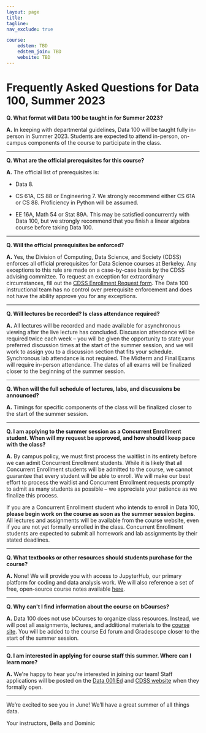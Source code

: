 ```yaml
---
layout: page
title:
tagline:
nav_exclude: true

course:
    edstem: TBD
    edstem_join: TBD
    website: TBD
---
```


# Frequently Asked Questions for Data 100, Summer 2023


**Q. What format will Data 100 be taught in for Summer 2023?**

**A.** In keeping with departmental guidelines, Data 100 will be taught fully in-person in Summer 2023. Students are expected to attend in-person, on-campus components of the course to participate in the class.

---
**Q. What are the official prerequisites for this course?**

**A.** The official list of prerequisites is:

- Data 8.

- CS 61A, CS 88 or Engineering 7. We strongly recommend either CS 61A or CS 88. Proficiency in Python will be assumed. 

- EE 16A, Math 54 or Stat 89A. This may be satisfied concurrently with Data 100, but we strongly recommend that you finish a linear algebra course before taking Data 100.

---
**Q. Will the official prerequisites be enforced?**

**A.** Yes, the Division of Computing, Data Science, and Society (CDSS) enforces all official prerequisites for Data Science courses at Berkeley. Any exceptions to this rule are made on a case-by-case basis by the CDSS advising committee. To request an exception for extraordinary circumstances, fill out the [CDSS Enrollment Request form](https://app.smartsheet.com/b/form/607d3cad99e24eaaa8c55db790d29d8c). The Data 100 instructional team has no control over prerequisite enforcement and does not have the ability approve you for any exceptions. 

---
**Q. Will lectures be recorded? Is class attendance required?**

**A.** All lectures will be recorded and made available for asynchronous viewing after the live lecture has concluded. Discussion attendance will be required twice each week – you will be given the opportunity to state your preferred discussion times at the start of the summer session, and we will work to assign you to a discussion section that fits your schedule. Synchronous lab attendance is not required. The Midterm and Final Exams will require in-person attendance. The dates of all exams will be finalized closer to the beginning of the summer session. 

---
**Q. When will the full schedule of lectures, labs, and discussions be announced?**

**A.** Timings for specific components of the class will be finalized closer to the start of the summer session. 

---
**Q. I am applying to the summer session as a Concurrent Enrollment student. When will my request be approved, and how should I keep pace with the class?**

**A.** By campus policy, we must first process the waitlist in its entirety before we can admit Concurrent Enrollment students. While it is likely that all Concurrent Enrollment students will be admitted to the course, we cannot guarantee that every student will be able to enroll. We will make our best effort to process the waitlist and Concurrent Enrollment requests promptly to admit as many students as possible – we appreciate your patience as we finalize this process. 

If you are a Concurrent Enrollment student who intends to enroll in Data 100, **please begin work on the course as soon as the summer session begins**. All lectures and assignments will be available from the course website, even if you are not yet formally enrolled in the class. Concurrent Enrollment students are expected to submit all homework and lab assignments by their stated deadlines.

---
**Q. What textbooks or other resources should students purchase for the course?**

**A.** None! We will provide you with access to JupyterHub, our primary platform for coding and data analysis work. We will also reference a set of free, open-source course notes available [here](https://ds100.org/course-notes/). 

--- 
**Q. Why can't I find information about the course on bCourses?**

**A.** Data 100 does not use bCourses to organize class resources. Instead, we will post all assignments, lectures, and additional materials to the [course site](ds100.org). You will be added to the course Ed forum and Gradescope closer to the start of the summer session.  

---
**Q. I am interested in applying for course staff this summer. Where can I learn more?**

**A.** We're happy to hear you're interested in joining our team! Staff applications will be posted on the [Data 001 Ed](https://edstem.org/us/courses/22867/discussion/) and [CDSS website](https://data.berkeley.edu/academics/undergraduate-programs/courses/joining-data-course-staff) when they formally open.

---

We’re excited to see you in June! We’ll have a great summer of all things data.

Your instructors, Bella and Dominic
